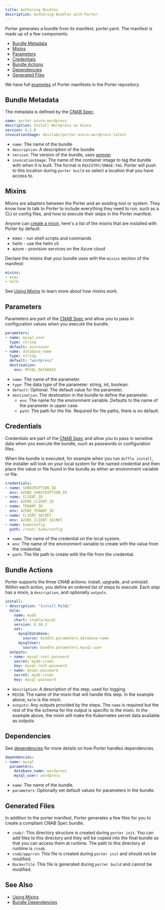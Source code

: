 ```yaml
---
title: Authoring Bundles
description: Authoring Bundles with Porter
---
```


Porter generates a bundle from its manifest, porter.yaml. The manifest is made up of a few components:

* [Bundle Metadata](#bundle-metadata)
* [Mixins](#mixins)
* [Parameters](#parameters)
* [Credentials](#credentials)
* [Bundle Actions](#bundle-actions)
* [Dependencies](#dependencies)
* [Generated Files](#generated-files)

We have full [examples](https://github.com/deislabs/porter/tree/master/examples) of Porter manifests in the Porter repository.

## Bundle Metadata

The metadata is defined by the [CNAB Spec](https://github.com/deislabs/cnab-spec/blob/master/101-bundle-json.md).

```yaml
name: porter-azure-wordpress
description: Install Wordpress on Azure
version: 0.1.0
invocationImage: deislabs/porter-azure-wordpress:latest
```

* `name`: The name of the bundle
* `description`: A description of the bundle
* `version`: The version of the bundle, uses [semver](https://semver.org)
* `invocationImage`: The name of the container image to tag the bundle with when it is built. The format is
`REGISTRY/IMAGE:TAG`. Porter will push to this location during `porter build` so select a location that you have access to.

## Mixins

Mixins are adapters between the Porter and an existing tool or system. They know how to talk to Porter to include everything
they need to run, such as a CLI or config files, and how to execute their steps in the Porter manifest.

Anyone can [create a mixin](/mixin-dev-guide/), here's a list of the mixins that are installed with Porter by default:

* exec - run shell scripts and commands
* helm - use the helm cli
* azure - provision services on the Azure cloud

Declare the mixins that your bundle uses with the `mixins` section of the manifest:

```yaml
mixins:
- exec
- helm
```

See [Using Mixins](/using-mixins) to learn more about how mixins work.

## Parameters

Parameters are part of the [CNAB Spec](https://github.com/deislabs/cnab-spec/blob/master/101-bundle-json.md#parameters) and
allow you to pass in configuration values when you execute the bundle.

```yaml
parameters:
- name: mysql_user
  type: string
  default: azureuser
- name: database_name
  type: string
  default: "wordpress"
  destination:
    env: MYSQL_DATABASE
```

* `name`: The name of the parameter.
* `type`: The data type of the parameter: string, int, boolean.
* `default`: Optional. The default value for the parameter.
* `destination`: The destination in the bundle to define the parameter.
  * `env`: The name for the environment variable. Defaults to the name of the parameter in upper case.
  * `path`: The path for the file. Required for file paths, there is no default.
 
## Credentials

Credentials are part of the [CNAB Spec](https://github.com/deislabs/cnab-spec/blob/master/802-credential-sets.md) and allow
you to pass in sensitive data when you execute the bundle, such as passwords or configuration files.

When the bundle is executed, for example when you run `duffle install`, the installer will look on your local system
for the named credential and then place the value or file found in the bundle as either an environment variable or file.

```yaml
credentials:
- name: SUBSCRIPTION_ID
  env: AZURE_SUBSCRIPTION_ID
- name: CLIENT_ID
  env: AZURE_CLIENT_ID
- name: TENANT_ID
  env: AZURE_TENANT_ID
- name: CLIENT_SECRET
  env: AZURE_CLIENT_SECRET
- name: kubeconfig
  path: /root/.kube/config
```

* `name`: The name of the credential on the local system.
* `env`: The name of the environment variable to create with the value from the credential.
* `path`: The file path to create with the file from the credential.

## Bundle Actions

Porter supports the three CNAB actions: install, upgrade, and uninstall. Within each action, you define an ordered list
of steps to execute. Each step has a mixin, a `description`, and optionally `outputs`.

```yaml
install:
- description: "Install MySQL"
  helm:
    name: mydb
    chart: stable/mysql
    version: 0.10.2
    set:
      mysqlDatabase:
        source: bundle.parameters.database-name
      mysqlUser:
        source: bundle.parameters.mysql-user
  outputs:
  - name: mysql-root-password
    secret: mydb-creds
    key: mysql-root-password
  - name: mysql-password
    secret: mydb-creds
    key: mysql-password
```

* `description`: A description of the step, used for logging.
* `MIXIN`: The name of the mixin that will handle this step. In the example above, `helm` is the mixin.
* `outputs`: Any outputs provided by the steps. The `name` is required but the rest of the the schema for the 
output is specific to the mixin. In the example above, the mixin will make the Kubernetes secret data available as outputs.

## Dependencies

See [dependencies](/dependencies/) for more details on how Porter handles dependencies.

```yaml
dependencies:
- name: mysql
  parameters:
    database_name: wordpress
    mysql_user: wordpress
```

* `name`: The name of the bundle.
* `parameters`: Optionally set default values for parameters in the bundle.

## Generated Files

In addition to the porter manifest, Porter generates a few files for you to create a compliant CNAB Spec bundle.

* `cnab/`: This directory structure is created during `porter init`. You can add files to this directory and they will
be copied into the final bundle so that you can access them at runtime. The path to this directory at runtime is `/cnab`.
* `cnab/app/run`: This file is created during `porter init` and should not be modified.
* `Dockerfile`: This file is generated during `porter build` and cannot be modified.

## See Also

* [Using Mixins](/using-mixins/)
* [Bundle Dependencies](/dependencies/)
